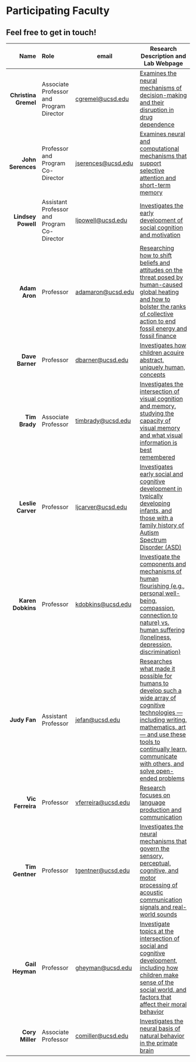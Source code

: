 # Participating Faculty

##  Feel free to get in touch!


| Name     | Role                | email    | Research Description and Lab Webpage |
| ----------------: | :---------| -----------| ------------ | 
| **Christina Gremel** | Associate Professor and Program Director  | [cgremel@ucsd.edu](mailto:cgremel@ucsd.edu) | [Examines the neural mechanisms of decision-making and their disruption in drug dependence](https://gremellab.ucsd.edu/) |
| **John Serences** | Professor and Program Co-Director  | [jserences@ucsd.edu](mailto:jserences@ucsd.edu) | [Examines neural and computational mechanisms that support selective attention and short-term memory](https://serenceslab.ucsd.edu/) |
| **Lindsey Powell** | Assistant Professor and Program Co-Director  | [ljpowell@ucsd.edu](mailto:ljpowell@ucsd.edu) | [Investigates the early development of social cognition and motivation](https://www.lindseypowell.org/) |
| **Adam Aron** | Professor  | [adamaron@ucsd.edu](mailto:adamaron@ucsd.edu) | [Researching how to shift beliefs and attitudes on the threat posed by human-caused global heating and how to bolster the ranks of collective action to end fossil energy and fossil finance](https://aronlab.org/) |
| **Dave Barner** | Professor  | [dbarner@ucsd.edu](mailto:dbarner@ucsd.edu) | [Investigates how children acquire abstract, uniquely human, concepts](http://www.ladlab.com/barner) |
| **Tim Brady** | Associate Professor  | [timbrady@ucsd.edu](mailto:timbrady@ucsd.edu) | [Investigates the intersection of visual cognition and memory, studying the capacity of visual memory and what visual information is best remembered](https://bradylab.ucsd.edu/) |
| **Leslie Carver** | Professor  | [ljcarver@ucsd.edu](mailto:ljcarver@ucsd.edu) | [Investigates early social and cognitive development in typically developing infants, and those with a family history of Autism Spectrum Disorder (ASD)](https://dnlab.ucsd.edu/graduate-students/) |
| **Karen Dobkins** | Professor  | [kdobkins@ucsd.edu](mailto:kdobkins@ucsd.edu) | [Investigate the components and mechanisms of human flourishing (e.g., personal well-being, compassion, connection to nature) vs. human suffering (loneliness, depression, discrimination)](https://karendobkins.ucsd.edu/) |
| **Judy Fan** | Assistant Professor  | [jefan@ucsd.edu](mailto:jefan@ucsd.edu) | [Researches what made it possible for humans to develop such a wide array of cognitive technologies — including writing, mathematics, art — and use these tools to continually learn, communicate with others, and solve open-ended problems](https://cogtoolslab.github.io/) |
| **Vic Ferreira** | Professor  | [vferreira@ucsd.edu](mailto:vferreira@ucsd.edu) | [Research focuses on language production and communication](https://lpl.ucsd.edu/) |
| **Tim Gentner** | Professor  | [tgentner@ucsd.edu](mailto:tgentner@ucsd.edu) | [Investigates the neural mechanisms that govern the sensory, perceptual, cognitive, and motor processing of acoustic communication signals and real-world sounds](http://gentnerlab.ucsd.edu/) |
| **Gail Heyman** | Professor  | [gheyman@ucsd.edu](mailto:gheyman@ucsd.edu) | [Investigate topics at the intersection of social and cognitive development, including how children make sense of the social world, and factors that affect their moral behavior](http://heymanlab.ucsd.edu/) |
| **Cory Miller** | Associate Professor  | [comiller@ucsd.edu](mailto:comiller@ucsd.edu) | [Investigates the neural basis of natural behavior in the primate brain](https://millerlab.ucsd.edu/) |